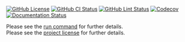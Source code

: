 [![GitHub License](https://img.shields.io/github/license/rjshim/ros2_tutorial)](https://github.com/JaehyunShim/ros2_tutorial/blob/master/LICENSE)
[![GitHub CI Status](https://github.com/rjshim/ros2_tutorial/workflows/CI/badge.svg)](https://github.com/JaehyunShim/ros2_tutorial/actions?query=workflow%3ACI)
[![GitHub Lint Status](https://github.com/rjshim/ros2_tutorial/workflows/Lint/badge.svg)](https://github.com/JaehyunShim/ros2_tutorial/actions?query=workflow%3ALint)
[![Codecov](https://codecov.io/gh/rjshim/ros2_tutorial/branch/master/graph/badge.svg)](https://codecov.io/gh/rjshim/ros2_tutorial)
[![Documentation Status](https://readthedocs.org/projects/ros2-tutorial/badge/?version=latest)](https://ros2-tutorial.readthedocs.io/en/latest/?badge=latest)


Please see the [run command](run_command.md) for further details.  
Please see the [project license](license.md) for further details.
